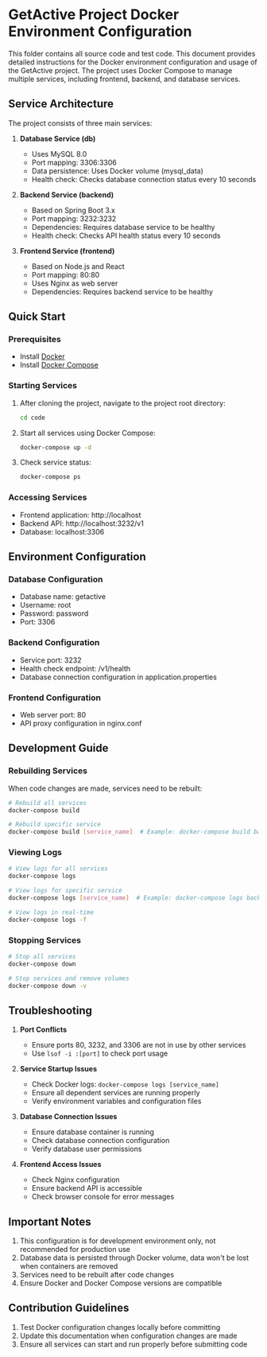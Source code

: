 # GetActive Project Docker Environment Configuration

This folder contains all source code and test code.
This document provides detailed instructions for the Docker environment configuration and usage of the GetActive project. The project uses Docker Compose to manage multiple services, including frontend, backend, and database services.

## Service Architecture

The project consists of three main services:

1. **Database Service (db)**
   - Uses MySQL 8.0
   - Port mapping: 3306:3306
   - Data persistence: Uses Docker volume (mysql_data)
   - Health check: Checks database connection status every 10 seconds

2. **Backend Service (backend)**
   - Based on Spring Boot 3.x
   - Port mapping: 3232:3232
   - Dependencies: Requires database service to be healthy
   - Health check: Checks API health status every 10 seconds

3. **Frontend Service (frontend)**
   - Based on Node.js and React
   - Port mapping: 80:80
   - Uses Nginx as web server
   - Dependencies: Requires backend service to be healthy

## Quick Start

### Prerequisites

- Install [Docker](https://docs.docker.com/get-docker/)
- Install [Docker Compose](https://docs.docker.com/compose/install/)

### Starting Services

1. After cloning the project, navigate to the project root directory:
   ```bash
   cd code
   ```

2. Start all services using Docker Compose:
   ```bash
   docker-compose up -d
   ```

3. Check service status:
   ```bash
   docker-compose ps
   ```

### Accessing Services

- Frontend application: http://localhost
- Backend API: http://localhost:3232/v1
- Database: localhost:3306

## Environment Configuration

### Database Configuration
- Database name: getactive
- Username: root
- Password: password
- Port: 3306

### Backend Configuration
- Service port: 3232
- Health check endpoint: /v1/health
- Database connection configuration in application.properties

### Frontend Configuration
- Web server port: 80
- API proxy configuration in nginx.conf

## Development Guide

### Rebuilding Services

When code changes are made, services need to be rebuilt:

```bash
# Rebuild all services
docker-compose build

# Rebuild specific service
docker-compose build [service_name]  # Example: docker-compose build backend
```

### Viewing Logs

```bash
# View logs for all services
docker-compose logs

# View logs for specific service
docker-compose logs [service_name]  # Example: docker-compose logs backend

# View logs in real-time
docker-compose logs -f
```

### Stopping Services

```bash
# Stop all services
docker-compose down

# Stop services and remove volumes
docker-compose down -v
```

## Troubleshooting

1. **Port Conflicts**
   - Ensure ports 80, 3232, and 3306 are not in use by other services
   - Use `lsof -i :[port]` to check port usage

2. **Service Startup Issues**
   - Check Docker logs: `docker-compose logs [service_name]`
   - Ensure all dependent services are running properly
   - Verify environment variables and configuration files

3. **Database Connection Issues**
   - Ensure database container is running
   - Check database connection configuration
   - Verify database user permissions

4. **Frontend Access Issues**
   - Check Nginx configuration
   - Ensure backend API is accessible
   - Check browser console for error messages

## Important Notes

1. This configuration is for development environment only, not recommended for production use
2. Database data is persisted through Docker volume, data won't be lost when containers are removed
3. Services need to be rebuilt after code changes
4. Ensure Docker and Docker Compose versions are compatible

## Contribution Guidelines

1. Test Docker configuration changes locally before committing
2. Update this documentation when configuration changes are made
3. Ensure all services can start and run properly before submitting code
